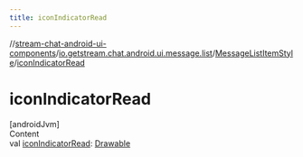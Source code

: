 ```yaml
---
title: iconIndicatorRead
---
```

//[stream-chat-android-ui-components](../../../index.md)/[io.getstream.chat.android.ui.message.list](../index.md)/[MessageListItemStyle](index.md)/[iconIndicatorRead](iconIndicatorRead.md)



# iconIndicatorRead  
[androidJvm]  
Content  
val [iconIndicatorRead](iconIndicatorRead.md): [Drawable](https://developer.android.com/reference/kotlin/android/graphics/drawable/Drawable.html)  



